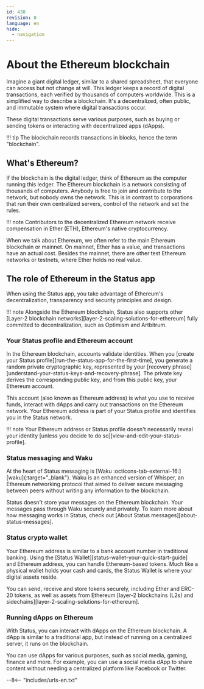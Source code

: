 ```yaml
---
id: 438
revision: 0
language: en
hide:
  - navigation
---
```


# About the Ethereum blockchain

Imagine a giant digital ledger, similar to a shared spreadsheet, that everyone can access but not change at will. This ledger keeps a record of digital transactions, each verified by thousands of computers worldwide. This is a simplified way to describe a blockchain. It's a decentralized, often public, and immutable system where digital transactions occur.

These digital transactions serve various purposes, such as buying or sending tokens or interacting with decentralized apps (dApps).

!!! tip
    The blockchain records transactions in blocks, hence the term "blockchain".

## What's Ethereum?

If the blockchain is the digital ledger, think of Ethereum as the computer running this ledger. The Ethereum blockchain is a network consisting of thousands of computers. Anybody is free to join and contribute to the network, but nobody owns the network. This is in contrast to corporations that run their own centralized servers, control of the network and set the rules.

!!! note
    Contributors to the decentralized Ethereum network receive compensation in Ether (ETH), Ethereum's native cryptocurrency.

When we talk about Ethereum, we often refer to the main Ethereum blockchain or mainnet. On mainnet, Ether has a value, and transactions have an actual cost. Besides the mainnet, there are other test Ethereum networks or testnets, where Ether holds no real value.

## The role of Ethereum in the Status app

When using the Status app, you take advantage of Ethereum's decentralization, transparency and security principles and design.

!!! note
    Alongside the Ethereum blockchain, Status also supports other [Layer-2 blockchain networks][layer-2-scaling-solutions-for-ethereum] fully committed to decentralization, such as Optimism and Artbitrum.

### Your Status profile and Ethereum account

In the Ethereum blockchain, accounts validate identities. When you [create your Status profile][run-the-status-app-for-the-first-time], you generate a random private cryptographic key, represented by your [recovery phrase][understand-your-status-keys-and-recovery-phrase]. The private key derives the corresponding public key, and from this public key, your Ethereum account.

This account (also known as Ethereum address) is what you use to receive funds, interact with dApps and carry out transactions on the Ethereum network. Your Ethereum address is part of your Status profile and identifies you in the Status network.

!!! note
    Your Ethereum address or Status profile doesn't necessarily reveal your identity [unless you decide to do so][view-and-edit-your-status-profile].

### Status messaging and Waku

At the heart of Status messaging is [Waku :octicons-tab-external-16:][waku]{:target="_blank"}. Waku is an enhanced version of Whisper, an Ethereum networking protocol that aimed to deliver secure messaging between peers without writing any information to the blockchain.

Status doesn't store your messages on the Ethereum blockchain. Your messages pass through Waku securely and privately. To learn more about how messaging works in Status, check out [About Status messages][about-status-messages].

### Status crypto wallet

Your Ethereum address is similar to a bank account number in traditional banking. Using the [Status Wallet][status-wallet-your-quick-start-guide] and Ethereum address, you can handle Ethereum-based tokens. Much like a physical wallet holds your cash and cards, the Status Wallet is where your digital assets reside.

You can send, receive and store tokens securely, including Ether and ERC-20 tokens, as well as assets from Ethereum [layer-2 blockchains (L2s) and sidechains][layer-2-scaling-solutions-for-ethereum].

### Running dApps on Ethereum

With Status, you can interact with dApps on the Ethereum blockchain. A dApp is similar to a traditional app, but instead of running on a centralized server, it runs on the blockchain.

You can use dApps for various purposes, such as social media, gaming, finance and more. For example, you can use a social media dApp to share content without needing a centralized platform like Facebook or Twitter.

--8<-- "includes/urls-en.txt"
